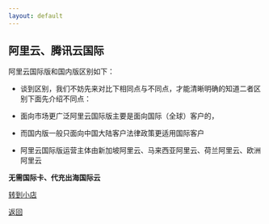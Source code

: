```yaml
---
layout: default
---
```


## 阿里云、腾讯云国际

阿里云国际版和国内版区别如下：

- 谈到区别，我们不妨先来对比下相同点与不同点，才能清晰明确的知道二者区别下面先介绍不同点：

- 面向市场更广泛阿里云国际版主要是面向国际（全球）客户的，

- 而国内版一般只面向中国大陆客户法律政策更适用国际客户

- 阿里云国际版运营主体由新加坡阿里云、马来西亚阿里云、荷兰阿里云、欧洲阿里云

**无需国际卡、代充出海国际云**

[转到小店](https://www.tarogoing.uk/shop/)

[返回](./)